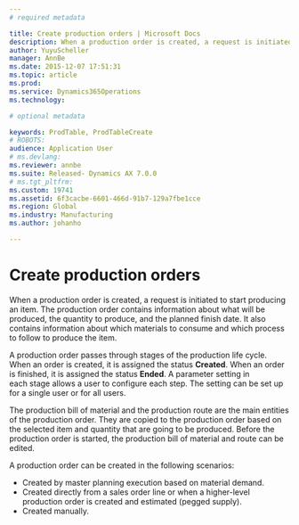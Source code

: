 ```yaml
---
# required metadata

title: Create production orders | Microsoft Docs
description: When a production order is created, a request is initiated to start producing an item. The production order contains information about what will be produced, the quantity to produce, and the planned finish date. It also contains information about which materials to consume and which process to follow to produce the item.
author: YuyuScheller
manager: AnnBe
ms.date: 2015-12-07 17:51:31
ms.topic: article
ms.prod: 
ms.service: Dynamics365Operations
ms.technology: 

# optional metadata

keywords: ProdTable, ProdTableCreate
# ROBOTS: 
audience: Application User
# ms.devlang: 
ms.reviewer: annbe
ms.suite: Released- Dynamics AX 7.0.0
# ms.tgt_pltfrm: 
ms.custom: 19741
ms.assetid: 6f3cacbe-6601-466d-91b7-129a7fbe1cce
ms.region: Global
ms.industry: Manufacturing
ms.author: johanho

---
```


# Create production orders

When a production order is created, a request is initiated to start producing an item. The production order contains information about what will be produced, the quantity to produce, and the planned finish date. It also contains information about which materials to consume and which process to follow to produce the item.

A production order passes through stages of the production life cycle. When an order is created, it is assigned the status **Created**. When an order is finished, it is assigned the status **Ended**. A parameter setting in each stage allows a user to configure each step. The setting can be set up for a single user or for all users.

The production bill of material and the production route are the main entities of the production order. They are copied to the production order based on the selected item and quantity that are going to be produced. Before the production order is started, the production bill of material and route can be edited.

A production order can be created in the following scenarios:

-   Created by master planning execution based on material demand.
-   Created directly from a sales order line or when a higher-level production order is created and estimated (pegged supply).
-   Created manually.


